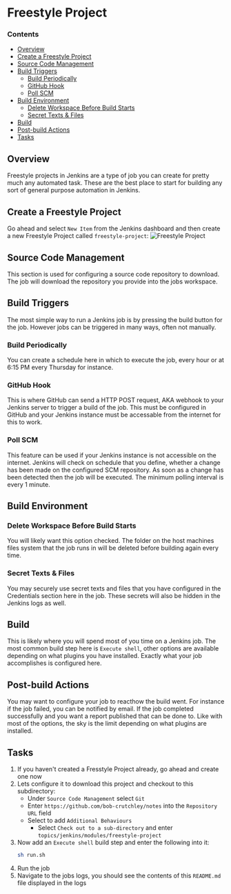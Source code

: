# Freestyle Project
<!--TOC_START-->
### Contents
- [Overview](#overview)
- [Create a Freestyle Project](#create-a-freestyle-project)
- [Source Code Management](#source-code-management)
- [Build Triggers](#build-triggers)
	- [Build Periodically](#build-periodically)
	- [GitHub Hook](#github-hook)
	- [Poll SCM](#poll-scm)
- [Build Environment](#build-environment)
	- [Delete Workspace Before Build Starts](#delete-workspace-before-build-starts)
	- [Secret Texts & Files](#secret-texts--files)
- [Build](#build)
- [Post-build Actions](#postbuild-actions)
- [Tasks](#tasks)

<!--TOC_END-->
## Overview
Freestyle projects in Jenkins are a type of job you can create for pretty much any automated task.
These are the best place to start for building any sort of general purpose automation in Jenkins.
## Create a Freestyle Project
Go ahead and select `New Item` from the Jenkins dashboard and then create a new Freestyle Project called `freestyle-project`:
![Freestyle Project](https://i.imgur.com/qGGXAKX.png)
## Source Code Management
This section is used for configuring a source code repository to download.
The job will download the repository you provide into the jobs workspace.
## Build Triggers
The most simple way to run a Jenkins job is by pressing the build button for the job.
However jobs can be triggered in many ways, often not manually.
### Build Periodically
You can create a schedule here in which to execute the job, every hour or at 6:15 PM every Thursday for instance.
### GitHub Hook
This is where GitHub can send a HTTP POST request, AKA webhook to your Jenkins server to trigger a build of the job.
This must be configured in GitHub and your Jenkins instance must be accessable from the internet for this to work.
### Poll SCM
This feature can be used if your Jenkins instance is not accessible on the internet.
Jenkins will check on schedule that you define, whether a change has been made on the configured SCM repository.
As soon as a change has been detected then the job will be executed.
The minimum polling interval is every 1 minute.
## Build Environment
### Delete Workspace Before Build Starts
You will likely want this option checked.
The folder on the host machines files system that the job runs in will be deleted before building again every time.
### Secret Texts & Files
You may securely use secret texts and files that you have configured in the Credentials section here in the job.
These secrets will also be hidden in the Jenkins logs as well.
## Build
This is likely where you will spend most of you time on a Jenkins job.
The most common build step here is `Execute shell`, other options are available depending on what plugins you have installed.
Exactly what your job accomplishes is configured here.
## Post-build Actions
You may want to configure your job to reacthow the build went.
For instance if the job failed, you can be notified by email.
If the job completed successfully and you want a report published that can be done to.
Like with most of the options, the sky is the limit depending on what plugins are installed.
## Tasks
1. If you haven't created a Fresstyle Project already, go ahead and create one now
2. Lets configure it to download this project and checkout to this subdirectory:
    - Under `Source Code Management` select `Git`
    - Enter `https://github.com/bob-crutchley/notes` into the `Repository URL` field
    - Select to add `Additional Behaviours`
        - Select `Check out to a sub-directory` and enter `topics/jenkins/modules/freestyle-project`
3. Now add an `Execute shell` build step and enter the following into it:
    ```bash
    sh run.sh
    ```
4. Run the job
5. Navigate to the jobs logs, you should see the contents of this `README.md` file displayed in the logs
